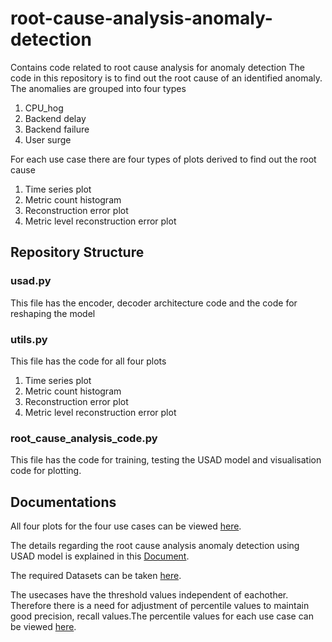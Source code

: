 # root-cause-analysis-anomaly-detection
Contains code related to root cause analysis for anomaly detection
The code in this repository is to find out the root cause of an identified anomaly.
The anomalies are grouped into four types
1. CPU_hog
2. Backend delay
3. Backend failure
4. User surge

For each use case there are four types of plots derived to find out the root cause
1. Time series plot
2. Metric count histogram
3. Reconstruction error plot
4. Metric level reconstruction error plot

## Repository Structure

### usad.py
This file has the encoder, decoder architecture code and the code for reshaping the model

### utils.py
This file has the code for all four plots 
1. Time series plot
2. Metric count histogram
3. Reconstruction error plot
4. Metric level reconstruction error plot

### root_cause_analysis_code.py
This file has the code for training, testing the USAD model and visualisation code for plotting.

## Documentations

All four plots for the four use cases can be viewed [here](https://drive.google.com/drive/folders/1sgMKQbESUeXMT_jc1doiXI78l9fslNMG).

The details regarding the root cause analysis anomaly detection using USAD model is explained in this [Document](https://docs.google.com/document/d/1YEydZbjvepgKePz2i2YWppYYOD-p5l60yZ1eX2mzk0U/edit).

The required Datasets can be taken [here](https://drive.google.com/drive/u/0/folders/1eHHw3sbE-PVySBjwvlc_6NT0cknQEvHe). 

The usecases have the threshold values independent of eachother. Therefore there is a need for adjustment of percentile values to maintain good precision, recall values.The percentile values for each use case can be viewed [here](https://docs.google.com/spreadsheets/d/1Xb7rOxUV0B5-Ua9AGqrrXdktTXxlDyJwLT2uDKBb_14/edit#gid=0).
